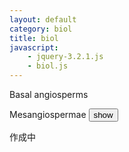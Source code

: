 ```yaml
---
layout: default
category: biol
title: biol
javascript: 
    - jquery-3.2.1.js
    - biol.js
---
```

<a onclick="clickNode('basalAngiosperms')">Basal angiosperms</a>
<div id="basalAngiosperms" style="display:none">
<ul>
<li>
    <a onclick="clickNode('amborellales')">Amborellales</a>
    <div id="amborellales" style="display:none">
    <ul>
    <li>Amborellaceae</li>
    </ul>
    </div>
</li>
<li>
    <a onclick="clickNode('nymphaeales')">Nymphaeales</a>
    <div id="nymphaeales" style="display:none">
    <ul>
    <li>Hydatellaceae</li>
    <li>Cabombaceae</li>
    <li>Nymphaeaceae</li>
    </ul>
    </div>
</li>
<li>
    <a onclick="clickNode('austrobaileyales')">Austrobaileyales</a>
    <div id="austrobaileyales" style="display:none">
    <ul>
    <li>Austrobaileyaceae</li>
    <li>Trimeniaceae</li>
    <li>Schisandraceae</li>
    </ul>
    </div>
</li>
</ul>
</div>
<a onclick="clickNode('mesangiospermae')">Mesangiospermae</a>
<div id="mesangiospermae" style="display:none">
<ul>
<li>
    <a onclick="clickNode('magnoliids')">Magnoliids</a>
    <div id="magnoliids" style="display:none">
    <ul>
    <li>
        <a onclick="clickNode('canellales')">Canellales</a>
        <div id="canellales" style="display:none">
        <ul>
        <li>Canellaceae</li>
        <li>Winteraceae</li>
        </ul>
        </div>
    </li>
    <li>
        <a onclick="clickNode('laurales')">Laurales</a>
        <div id="laurales" style="display:none">
        <ul>
        <li>Calycanthaceae</li>
        <li>Siparunaceae</li>
        <li>Gomortegaceae</li>
        <li>Atherospermataceae</li>
        <li>Hernandiaceae</li>
        <li>Monimiaceae</li>
        <li>Lauraceae</li>
        </ul>
        </div>
    </li>
    <li>Magnoliales</li>
    <li>Piperales</li>
    </ul>
    </div>
</li>
<li>Chloranthales</li>
<li>Monocots</li>
<li>Edicots</li>
</ul>
</div>
<input type="button" value="show" onClick="clickNode2('root')" />

作成中
